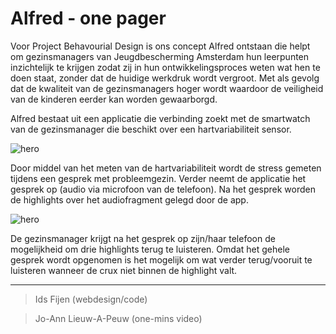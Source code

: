 # Alfred - one pager 

Voor Project Behavourial Design is ons concept Alfred ontstaan die helpt om gezinsmanagers van Jeugdbescherming Amsterdam hun leerpunten inzichtelijk te krijgen zodat zij in hun ontwikkelingsproces weten wat hen te doen staat, zonder dat de huidige werkdruk wordt vergroot. Met als gevolg dat de kwaliteit van de gezinsmanagers hoger wordt waardoor de veiligheid van de kinderen eerder kan worden gewaarborgd. 

Alfred bestaat uit een applicatie die verbinding zoekt met de smartwatch van de gezinsmanager die beschikt over een hartvariabiliteit sensor.

![hero](https://github.com/joannlap/Alfred-reflectie/blob/master/styles/images/hero.png)

Door middel van het meten van de hartvariabiliteit wordt de stress gemeten tijdens een gesprek met probleemgezin. Verder neemt de applicatie het gesprek op (audio via microfoon van de telefoon). Na het gesprek worden de highlights over het audiofragment gelegd door de app.

![hero](https://github.com/joannlap/Alfred-reflectie/blob/master/styles/images/userflow.png)

De gezinsmanager krijgt na het gesprek op zijn/haar telefoon de mogelijkheid om drie highlights terug te luisteren. Omdat het gehele gesprek wordt opgenomen is het mogelijk om wat verder terug/vooruit te luisteren wanneer de crux niet binnen de highlight valt.

***

> Ids Fijen (webdesign/code)

> Jo-Ann Lieuw-A-Peuw (one-mins video)
